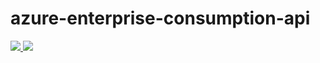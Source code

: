 # azure-enterprise-consumption-api

<a href="https://portal.azure.com/#create/Microsoft.Template/uri/https%3A%2F%2Fraw.githubusercontent.com%2FMarczakIO%2Fazure-enterprise-consumption-api%2Fmaster%2Fenvironment%2Ffunctions-and-keyvault.json" target="_blank">
    <img src="http://azuredeploy.net/deploybutton.png"/>
</a>
<a href="http://armviz.io/#/?load=https%3A%2F%2Fraw.githubusercontent.com%2FMarczakIO%2Fazure-enterprise-consumption-api%2Fmaster%2Fenvironment%2Ffunctions-and-keyvault.json" target="_blank">
    <img src="http://armviz.io/visualizebutton.png"/>
</a>